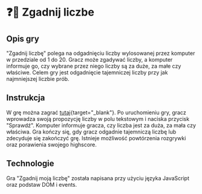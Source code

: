 # ❓🎲 Zgadnij liczbe

## Opis gry

"Zgadnij liczbę" polega na odgadnięciu liczby wylosowanej przez komputer w przedziale od 1 do 20. Gracz może zgadywać liczby, a komputer informuje go, czy wybrane przez niego liczby są za duże, za małe czy właściwe. Celem gry jest odgadnięcie tajemniczej liczby przy jak najmniejszej liczbie prób.

## Instrukcja

W grę można zagrać [tutaj](https://zgadnijliczbe.netlify.app/){target="_blank"}. Po uruchomieniu gry, gracz wprowadza swoją propozycję liczby w polu tekstowym i naciska przycisk "Sprawdź". Komputer informuje gracza, czy liczba jest za duża, za mała czy właściwa. Gra kończy się, gdy gracz odgadnie tajemniczą liczbę lub zdecyduje się zakończyć grę. Istnieje możliwość powtórzenia rozgrywki oraz porawienia swojego highscore.

## Technologie

Gra "Zgadnij moją liczbę" została napisana przy użyciu języka JavaScript oraz podstaw DOM i events.
